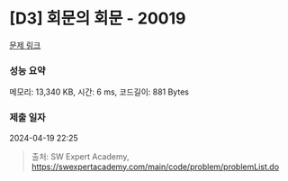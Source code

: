 # [D3] 회문의 회문 - 20019 

[문제 링크](https://swexpertacademy.com/main/code/problem/problemDetail.do?contestProbId=AY2hjCWKbykDFATh) 

### 성능 요약

메모리: 13,340 KB, 시간: 6 ms, 코드길이: 881 Bytes

### 제출 일자

2024-04-19 22:25



> 출처: SW Expert Academy, https://swexpertacademy.com/main/code/problem/problemList.do